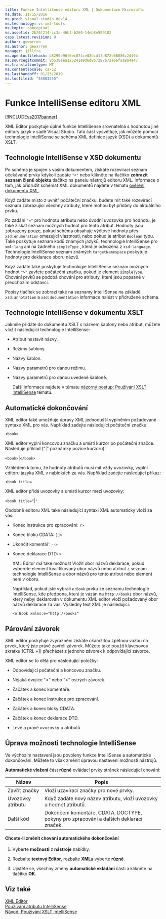 ```yaml
---
title: Funkce IntelliSense editoru XML | Dokumentace Microsoftu
ms.date: 11/15/2016
ms.prod: visual-studio-dev14
ms.technology: vs-xml-tools
ms.topic: conceptual
ms.assetid: 2b26f214-cc3a-46bf-b260-14eb8e599182
caps.latest.revision: 9
author: gewarren
ms.author: gewarren
manager: jillfra
ms.openlocfilehash: b8299e96f6ec074ce82dcd1fd872e56886c2d19b
ms.sourcegitcommit: 8b538eea125241e9d6d8b7297b72a66faa9a4a47
ms.translationtype: MT
ms.contentlocale: cs-CZ
ms.lasthandoff: 01/23/2019
ms.locfileid: "54803255"
---
```

# <a name="xml-editor-intellisense-features"></a>Funkce IntelliSense editoru XML
[!INCLUDE[vs2017banner](../includes/vs2017banner.md)]

  
XML Editor poskytuje úplné funkce IntelliSense srovnatelná s hodnotou jiné editory jazyk v sadě Visual Studio. Tato část vysvětluje, jak můžete pomocí technologie IntelliSense se schéma XML definice jazyk (XSD) a dokumentů XSLT.  
  
## <a name="intellisense-in-an-xsd-document"></a>Technologie IntelliSense v XSD dokumentu  
 Po schéma je spojen s vaším dokumentem, získáte rozevírací seznam očekávané prvky kdykoli zadáte `"<"` nebo klikněte na tlačítko **zobrazit seznam členů objektu** tlačítko na panelu nástrojů editoru XML. Informace o tom, jak přidružit schémat XML dokumentů najdete v tématu [ověření dokumentu XML](../xml-tools/xml-document-validation.md).  
  
 Když zadáte místo z uvnitř počáteční značku, budete mít také rozevírací seznam zobrazující všechny atributy, které mohou být přidány do aktuálního prvku.  
  
 Po zadání `"="` pro hodnotu atributu nebo úvodní uvozovka pro hodnotu, je také získat seznam možných hodnot pro tento atribut. Hodnoty jsou zobrazeny pouze, pokud schéma obsahuje výčtové hodnoty přes `xsd:enumeration` omezující vlastnosti, nebo pokud je atribut `Boolean` typu. Také poskytuje seznam kódů známých jazyků, technologie IntelliSense pro `xml:lang` ani na žádného `simpleType` , která je odvozena z `xsd:language`. Technologie IntelliSense seznam známých `targetNamespace` poskytuje hodnoty pro deklarace oboru názvů.  
  
 Když zadáte také poskytuje technologie IntelliSense seznam možných hodnot `">"` zavřete počáteční značku, pokud je element `simpleType`. Chování prvků se podobá chování pro atributy, které jsou popsané v předchozím odstavci.  
  
 Popisy tlačítek se zobrazí také na seznamy IntelliSense na základě `xsd:annotation` a `xsd:documentation` informace nalézt v přidružené schéma.  
  
## <a name="intellisense-in-an-xslt-document"></a>Technologie IntelliSense v dokumentu XSLT  
 Jakmile přidáte do dokumentu XSLT s názvem šablony nebo atribut, můžete vložit následující technologie IntelliSense:  
  
- Atribut nastavit názvy.  
  
- Režimy šablony.  
  
- Názvy šablon.  
  
- Názvy parametrů pro danou režimu.  
  
- Názvy parametrů pro danou uvedené šabloně.  
  
  Další informace najdete v tématu [názorný postup: Používání XSLT IntelliSense](../xml-tools/walkthrough-using-xslt-intellisense.md) tématu.  
  
## <a name="auto-completion"></a>Automatické dokončování  
 XML editor také umožňuje úpravy XML jednodušší vyplněním požadované syntaxe XML pro vás. Například zadejte následující počáteční značku:  
  
 `<book>`  
  
 XML editor vyplní koncovou značku a umístí kurzor po počáteční značce. Následuje příklad ("&#124;" poznámky pozice kurzoru):  
  
 `<book>`&#124;`</book>`  
  
 Vzhledem k tomu, že hodnoty atributů musí mít vždy uvozovky, vyplní editoru jazyka XML v nabídkách za vás. Například zadejte následující příkaz:  
  
 `<book title=`  
  
 XML editor přidá uvozovky a umístí kurzor mezi uvozovky:  
  
 `<book title="`&#124;`"`  
  
 Obdobně editoru XML také následující syntaxi XML automaticky vloží za vás:  
  
- Konec instrukce pro zpracování:  `?>`  
  
- Konec bloku CDATA: `]]>`  
  
- Ukončit komentář: `-->`  
  
- Konec deklarace DTD: `>`  
  
  XML Editor má také možnost Vložit obor názvů deklarace, pokud vyberete element kvalifikovaný obor názvů nebo atribut z seznam technologie IntelliSense a obor názvů pro tento atribut nebo element není v oboru.  
  
  Například, pokud jste vybrali `e:Book` prvku ze seznamu technologie IntelliSense, kde předpona, která je vázán na `http://books` obor názvů, který nebyl deklarován v dokumentu XML editor vloží požadovaný obor názvů deklarace za vás. Výsledný text XML je následující:  
  
  `<e:Book xmlns:e="http://books"`  
  
## <a name="brace-matching"></a>Párování závorek  
 XML editor poskytuje zvýraznění získáte okamžitou zpětnou vazbu na prvek, který jste právě zavřeli závorek. Můžete také použít klávesovou zkratku (CTRL +]) přecházet z jednoho závorek k odpovídající závorce.  
  
 XML editor se to dělá pro následující položky:  
  
-   Odpovídající počáteční a koncovou značku.  
  
-   Nějaká dvojice "\<" nebo ">" ostrých závorek.  
  
-   Začátek a konec komentáře.  
  
-   Začátek a konec instrukce pro zpracování.  
  
-   Začátek a konec bloky CDATA.  
  
-   Začátek a konec deklarace DTD.  
  
-   Levé a pravé uvozovky u atributů.  
  
## <a name="modifying-the-intellisense-options"></a>Úprava možnosti technologie IntelliSense  
 Ve výchozím nastavení jsou povoleny funkce IntelliSense a automatické dokončování. Můžete to však změnit úpravou nastavení možnosti nástrojů.  
  
 **Automatické vložení** část **různé** ovládací prvky stránek následující chování:  
  
|Název|Popis|  
|----------|-----------------|  
|Zavřít značky|Vloží uzavírací značky pro nové prvky.|  
|Uvozovky atributu|Když zadáte nový název atributu, vloží uvozovky u hodnot atributů.|  
|Další kód|Dokončení komentáře, CDATA, DOCTYPE, pokyny pro zpracování a dalších deklarací značek.|  
  
#### <a name="to-change-the-auto-completion-behavior"></a>Chcete-li změnit chování automatického dokončování  
  
1.  Vyberte **možnosti** z **nástroje** nabídky.  
  
2.  Rozbalte **textový Editor**, rozbalte **XML**a vyberte **různé**.  
  
3.  Ujistěte se, všechny změny **automatické vkládání** části a klikněte na tlačítko **OK**.  
  
## <a name="see-also"></a>Viz také  
 [XML Editor](../xml-tools/xml-editor.md)   
 [Používání atributu IntelliSense](../ide/using-intellisense.md)   
 [Návod: Používání XSLT IntelliSense](../xml-tools/walkthrough-using-xslt-intellisense.md)
